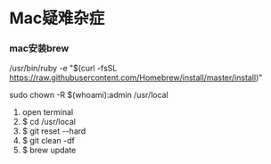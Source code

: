 # Mac疑难杂症

### mac安装brew

/usr/bin/ruby -e "$(curl -fsSL https://raw.githubusercontent.com/Homebrew/install/master/install)"

sudo chown -R $(whoami):admin /usr/local  

1. open terminal  
2. $ cd /usr/local  
3. $ git reset --hard  
4. $ git clean -df
5. $ brew update
